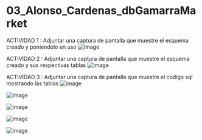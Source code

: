 ﻿# 03_Alonso_Cardenas_dbGamarraMarket

ACTIVIDAD 1 : Adjuntar una captura de pantalla que muestre el esquema creado y poniendolo en uso
![image](https://github.com/user-attachments/assets/ff5639e0-288d-459b-8c8b-13114d8555c9)

ACTIVIDAD 2 : Adjuntar una captura de pantalla que muestre el esquema creado y sus respectivas tablas
![image](https://github.com/user-attachments/assets/6c0ed4e4-ce5b-4e51-95a2-55f15126458e)

ACTIVIDAD 3 : Adjuntar una captura de pantalla que muestre el codigo sql mostrando las tablas
![image](https://github.com/user-attachments/assets/e8f8f35b-c20f-429d-9526-47ab5a97a855)

![image](https://github.com/user-attachments/assets/37216bcd-3f42-4390-82b0-6aac61816720)

![image](https://github.com/user-attachments/assets/740a6cd6-0d60-4c21-b928-7832e4cb0df7)

![image](https://github.com/user-attachments/assets/864fb117-03a6-4db5-bd2f-69c3bb3cde5c)

![image](https://github.com/user-attachments/assets/6cf18e09-f82e-4910-8b45-be6fd3208410)
